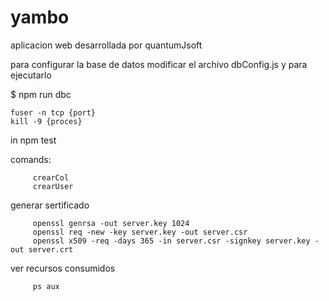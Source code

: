 # yambo

aplicacion web desarrollada por quantumJsoft


para configurar la base de datos modificar el archivo dbConfig.js
y para ejecutarlo

$ npm run dbc

```
fuser -n tcp {port}
kill -9 {proces}
```

in npm test

comands:
```
     crearCol
     crearUser
```

generar sertificado 
```
     openssl genrsa -out server.key 1024
     openssl req -new -key server.key -out server.csr
     openssl x509 -req -days 365 -in server.csr -signkey server.key -out server.crt
```
ver recursos consumidos
```
     ps aux
```
